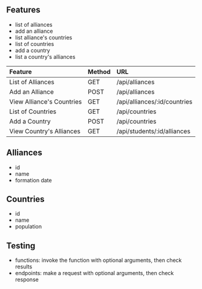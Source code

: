 ## Features

- list of alliances
- add an alliance
- list alliance's countries
- list of countries
- add a country
- list a country's alliances

| Feature                   | Method | URL                          |
| :------------------------ | :----- | :--------------------------- |
| List of Alliances         | GET    | /api/alliances               |
| Add an Alliance           | POST   | /api/alliances               |
| View Alliance's Countries | GET    | /api/alliances/:id/countries |
| List of Countries         | GET    | /api/countries               |
| Add a Country             | POST   | /api/countries               |
| View Country's Alliances  | GET    | /api/students/:id/alliances  |

## Alliances

- id
- name
- formation date

## Countries

- id
- name
- population

## Testing

- functions: invoke the function with optional arguments, then check results
- endpoints: make a request with optional arguments, then check response